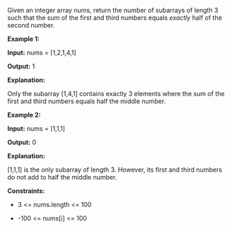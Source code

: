 Given an integer array nums, return the number of subarrays of length 3 such that the sum of the first and third numbers equals _exactly_ half of the second number.

**Example 1:**

**Input:** nums = \[1,2,1,4,1\]

**Output:** 1

**Explanation:**

Only the subarray \[1,4,1\] contains exactly 3 elements where the sum of the first and third numbers equals half the middle number.

**Example 2:**

**Input:** nums = \[1,1,1\]

**Output:** 0

**Explanation:**

\[1,1,1\] is the only subarray of length 3. However, its first and third numbers do not add to half the middle number.

**Constraints:**

*   3 <= nums.length <= 100
    
*   \-100 <= nums\[i\] <= 100